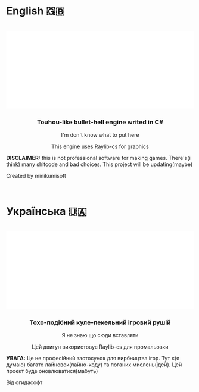 # English 🇬🇧
<br/>
  <div align="center">
  <img src="eastSharpEng.png">
  <h3 align="center">Touhou-like bullet-hell engine writed in C#</h3>
  <p>I'm don't know what to put here</p>
  <p>This engine uses Raylib-cs for graphics</p>
  </div>
  <p><b>DISCLAIMER:</b> this is not professional software for making games. There's(i think) many shitcode and bad choices. This project will be updating(maybe)</p>
  <p>Created by minikumisoft</p>
<br>

# Українська 🇺🇦
<br/>
  <div align="center">
  <img src="eastSharp.png">
  <h3 align="center">Тохо-подібний куле-пекельний ігровий рушій</h3>
  <p>Я не знаю що сюди вставляти</p>
  <p>Цей двигун використовує Raylib-cs для промальовки</p>
  </div>
  <p><b>УВАГА:</b> Це не професійний застосунок для вирбництва ігор. Тут є(я думаю) багато лайновок(лайно-коду) та поганих мислень(ідей). Цей проєкт буде оновлюватися(мабуть)</p>
  <p>Від огидасофт</p>
<br>
